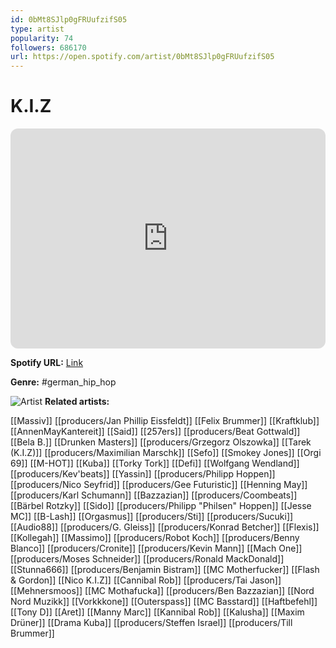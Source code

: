 ```yaml
---
id: 0bMt8SJlp0gFRUufzifS05
type: artist
popularity: 74
followers: 686170
url: https://open.spotify.com/artist/0bMt8SJlp0gFRUufzifS05
---
```

# K.I.Z

<iframe style="border-radius:12px" src="https://open.spotify.com/embed/artist/0bMt8SJlp0gFRUufzifS05" width="100%" height="352" frameBorder="0" allowfullscreen="" allow="autoplay; clipboard-write; encrypted-media; fullscreen; picture-in-picture" loading="lazy"></iframe>

**Spotify URL:** [Link](https://open.spotify.com/artist/0bMt8SJlp0gFRUufzifS05)

**Genre:**  #german_hip_hop

![Artist](https://i.scdn.co/image/ab6761610000e5ebfe823dfd671168f3794c110a)
**Related artists:**

[[Massiv]]
[[producers/Jan Phillip Eissfeldt]]
[[Felix Brummer]]
[[Kraftklub]]
[[AnnenMayKantereit]]
[[Said]]
[[257ers]]
[[producers/Beat Gottwald]]
[[Bela B.]]
[[Drunken Masters]]
[[producers/Grzegorz Olszowka]]
[[Tarek (K.I.Z)]]
[[producers/Maximilian Marschk]]
[[Sefo]]
[[Smokey Jones]]
[[Orgi 69]]
[[M-HOT]]
[[Kuba]]
[[Torky Tork]]
[[Defi]]
[[Wolfgang Wendland]]
[[producers/Kev'beats]]
[[Yassin]]
[[producers/Philipp Hoppen]]
[[producers/Nico Seyfrid]]
[[producers/Gee Futuristic]]
[[Henning May]]
[[producers/Karl Schumann]]
[[Bazzazian]]
[[producers/Coombeats]]
[[Bärbel Rotzky]]
[[Sido]]
[[producers/Philipp "Philsen" Hoppen]]
[[Jesse MC]]
[[B-Lash]]
[[Orgasmus]]
[[producers/Sti]]
[[producers/Sucuki]]
[[Audio88]]
[[producers/G. Gleiss]]
[[producers/Konrad Betcher]]
[[Flexis]]
[[Kollegah]]
[[Massimo]]
[[producers/Robot Koch]]
[[producers/Benny Blanco]]
[[producers/Cronite]]
[[producers/Kevin Mann]]
[[Mach One]]
[[producers/Moses Schneider]]
[[producers/Ronald MackDonald]]
[[Stunna666]]
[[producers/Benjamin Bistram]]
[[MC Motherfucker]]
[[Flash & Gordon]]
[[Nico K.I.Z]]
[[Cannibal Rob]]
[[producers/Tai Jason]]
[[Mehnersmoos]]
[[MC Mothafucka]]
[[producers/Ben Bazzazian]]
[[Nord Nord Muzikk]]
[[Vorkkkone]]
[[Outerspass]]
[[MC Basstard]]
[[Haftbefehl]]
[[Tony D]]
[[Aret]]
[[Manny Marc]]
[[Kannibal Rob]]
[[Kalusha]]
[[Maxim Drüner]]
[[Drama Kuba]]
[[producers/Steffen Israel]]
[[producers/Till Brummer]]
